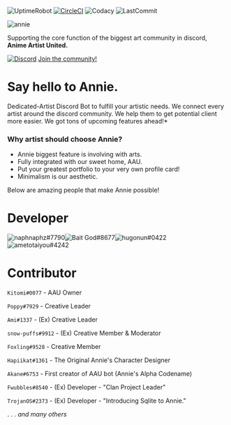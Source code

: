 
![UptimeRobot](https://img.shields.io/uptimerobot/ratio/7/m783366252-e0564c4fd39202b75cc0bdbc?style=flat-square)
[![CircleCI](https://circleci.com/gh/klerikdust/anniediscord.svg?style=svg)](https://circleci.com/gh/klerikdust/anniediscord)
![Codacy](https://img.shields.io/codacy/grade/d60d5579018348af8fc310a9e5dffe36.svg?logo=Codacy&style=flat-square)
![LastCommit](https://img.shields.io/github/last-commit/klerikdust/anniediscord.svg?style=flat-square)

![annie](https://cdn.discordapp.com/avatars/501461775821176832/1d5c3c23e639a5461d6b1dc44d04836b.png?size=256)

Supporting the core function of the biggest art community in discord,
 **Anime Artist United.**

[![Discord](https://img.shields.io/discord/459891664182312980.svg?color=%237bb6ed&label=&logo=Discord&logoColor=%23f2f2f2&style=flat-square)](https://discord.gg/Tjsck8F)
 [Join the community!](https://discord.gg/Tjsck8F)
 

# Say hello to **Annie**.
Dedicated-Artist Discord Bot to fulfill your artistic needs.
We connect every artist around the discord community. 
We help them to get potential client more easier.
We got tons of upcoming features ahead!*

### Why artist should choose Annie?
- Annie biggest feature is involving with arts.
- Fully integrated with our sweet home, AAU.
- Put your greatest portfolio to your very own profile card!
- Minimalism is our aesthetic.



 
Below are amazing people that make Annie possible!

# **Developer** 
![naphnaphz#7790][naph]![Bait God#8677][pan]![hugonun#0422][hugo]![ametotaiyou#4242][ame]

[naph]: https://cdn.discordapp.com/avatars/230034968515051520/90119a1bf45d46e2b8418886b67e90d4.png?size=128
[pan]: https://cdn.discordapp.com/avatars/277266191540551680/d8c76120788366540552d977122a862d.png?size=128
[hugo]: https://cdn.discordapp.com/avatars/476391416268849175/ccd23e89da05b4a5ecd4c3ae637a39f7.png?size=128
[ame]: https://cdn.discordapp.com/avatars/510246523939061760/a_33d70fc6e5c3978c57333fe5bb1672a2.gif

# **Contributor**

`Kitomi#0077` - AAU Owner

`Poppy#7929` - Creative Leader

`Ami#1337` - (Ex) Creative Leader

`snow-puffs#9912` - (Ex) Creative Member & Moderator

`Foxling#9528` - Creative Member

`Hapiikat#1361` - The Original Annie's Character Designer

`Akane#6753` - First creator of AAU bot (Annie's Alpha Codename)

`Fwubbles#8540` - (Ex) Developer - "Clan Project Leader"

`TrojanOS#2373` - (Ex) Developer - "Introducing Sqlite to Annie."

. . . *and many others*
	 
